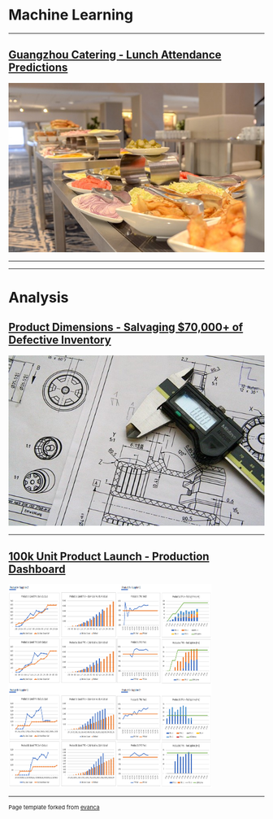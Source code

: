 # Machine Learning

---

## [Guangzhou Catering - Lunch Attendance Predictions](projects/gz_catering_v1-4.html)
<img src="images/gz_catering_image.jpg?raw=true"/>


---

---

# Analysis

## [Product Dimensions - Salvaging $70,000+ of Defective Inventory](projects/Product_Tolerances_v1-0.html)
<img src="images/technical-drawing-2.jpg?raw=true"/>

---

## [100k Unit Product Launch - Production Dashboard](projects/Production_Dashboard.html)
<img src="images/dashboard/dashboard-1.png?raw=true" width="400" height="400">


---
<p style="font-size:11px">Page template forked from <a href="https://github.com/evanca/quick-portfolio">evanca</a></p>
<!-- Remove above link if you don't want to attibute -->
